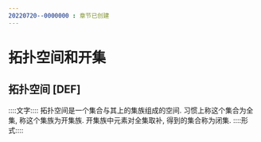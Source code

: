 ```yaml
---
20220720--0000000 : 章节已创建
---
```

# 拓扑空间和开集
## 拓扑空间 [DEF]
::::文字::::
拓扑空间是一个集合与其上的集族组成的空间. 习惯上称这个集合为全集, 称这个集族为开集族. 
开集族中元素对全集取补, 得到的集合称为闭集. 
::::形式::::

